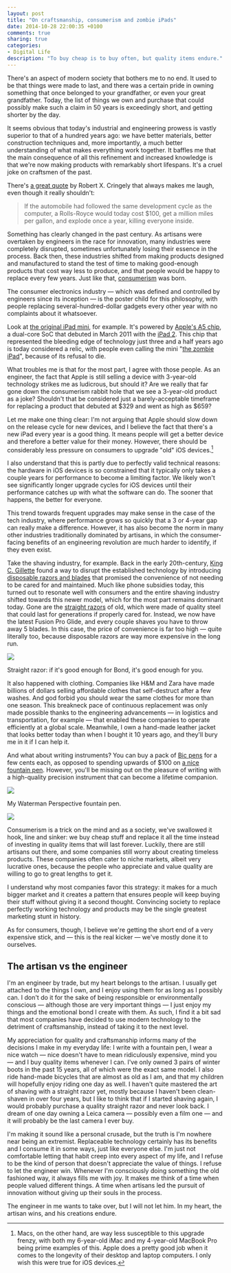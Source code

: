 ```yaml
---
layout: post
title: "On craftsmanship, consumerism and zombie iPads"
date: 2014-10-28 22:00:35 +0100
comments: true
sharing: true
categories:
- Digital Life
description: "To buy cheap is to buy often, but quality items endure."
---
```


There's an aspect of modern society that bothers me to no end. It used to be that things were made to last, and there was a certain pride in owning something that once belonged to your grandfather, or even your great grandfather. Today, the list of things we own and purchase that could possibly make such a claim in 50 years is exceedingly short, and getting shorter by the day.

It seems obvious that today's industrial and engineering prowess is vastly superior to that of a hundred years ago: we have better materials, better construction techniques and, more importantly, a much better understanding of what makes everything work together. It baffles me that the main consequence of all this refinement and increased knowledge is that we're now making products with remarkably short lifespans. It's a cruel joke on craftsmen of the past.

There's [a great quote](http://www.quotationspage.com/quote/782.html) by Robert X. Cringely that always makes me laugh, even though it really shouldn't:

> If the automobile had followed the same development cycle as the computer, a Rolls-Royce would today cost $100, get a million miles per gallon, and explode once a year, killing everyone inside.

Something has clearly changed in the past century. As artisans were overtaken by engineers in the race for innovation, many industries were completely disrupted, sometimes unfortunately losing their essence in the process. Back then, these industries shifted from making products designed and manufactured to stand the test of time to making good-enough products that cost way less to produce, and that people would be happy to replace every few years. Just like that, [consumerism](http://en.wikipedia.org/wiki/Consumerism) was born.

The consumer electronics industry — which was defined and controlled by engineers since its inception — is the poster child for this philosophy, with people replacing several-hundred-dollar gadgets every other year with no complaints about it whatsoever.

Look at [the original iPad mini](http://en.wikipedia.org/wiki/IPad_Mini), for example. It's powered by [Apple's A5 chip](http://en.wikipedia.org/wiki/Apple_A5), a dual-core SoC that debuted in March 2011 with the [iPad 2](http://en.wikipedia.org/wiki/IPad_2). This chip that represented the bleeding edge of technology just three and a half years ago is today considered a relic, with people even calling the mini "[the zombie iPad](http://www.allenpike.com/2014/the-ipad-zombie/)", because of its refusal to die.

What troubles me is that for the most part, I agree with those people. As an engineer, the fact that Apple is still selling a device with 3-year-old technology strikes me as ludicrous, but should it? Are we really that far gone down the consumerism rabbit hole that we see a 3-year-old product as a joke? Shouldn't that be considered just a barely-acceptable timeframe for replacing a product that debuted at $329 and went as high as $659?

Let me make one thing clear: I'm not arguing that Apple should slow down on the release cycle for new devices, and I believe the fact that there's a new iPad every year is a good thing. It means people will get a better device and therefore a better value for their money. However, there should be considerably less pressure on consumers to upgrade "old" iOS devices.[^1] 

[^1]: Macs, on the other hand, are way less susceptible to this upgrade frenzy, with both my 6-year-old iMac and my 4-year-old MacBook Pro being prime examples of this. Apple does a pretty good job when it comes to the longevity of their desktop and laptop computers. I only wish this were true for iOS devices.

I also understand that this is partly due to perfectly valid technical reasons: the hardware in iOS devices is so constrained that it typically only takes a couple years for performance to become a limiting factor. We likely won't see significantly longer upgrade cycles for iOS devices until their performance catches up with what the software can do. The sooner that happens, the better for everyone.

This trend towards frequent upgrades may make sense in the case of the tech industry, where performance grows so quickly that a 3 or 4-year gap can really make a difference. However, it has also become the norm in many other industries traditionally dominated by artisans, in which the consumer-facing benefits of an engineering revolution are much harder to identify, if they even exist.

Take the shaving industry, for example. Back in the early 20th-century, [King C. Gillette](http://en.wikipedia.org/wiki/King_C._Gillette) found a way to disrupt the established technology by introducing [disposable razors and blades](http://en.wikipedia.org/wiki/Safety_razor) that promised the convenience of not needing to be cared for and maintained. Much like phone subsidies today, this turned out to resonate well with consumers and the entire shaving industry shifted towards this newer model, which for the most part remains dominant today. Gone are the [straight razors](http://en.wikipedia.org/wiki/Straight_razor) of old, which were made of quality steel that could last for generations if properly cared for. Instead, we now have the latest Fusion Pro Glide, and every couple shaves you have to throw away 5 blades. In this case, the price of convenience is far too high — quite literally too, because disposable razors are way more expensive in the long run.

<p class="extra-width"><img class="extra-width" src="https://farm8.staticflickr.com/7573/15649226921_42c4b3b749_o.jpg"/></p>

<p class="photo-credit">Straight razor: if it's good enough for Bond, it's good enough for you.</p>

It also happened with clothing. Companies like H&M and Zara have made billions of dollars selling affordable clothes that self-destruct after a few washes. And god forbid you should wear the same clothes for more than one season. This breakneck pace of continuous replacement was only made possible thanks to the engineering advancements — in logistics and transportation, for example — that enabled these companies to operate efficiently at a global scale. Meanwhile, I own a hand-made leather jacket that looks better today than when I bought it 10 years ago, and they'll bury me in it if I can help it.

And what about writing instruments? You can buy a pack of [Bic pens](http://en.wikipedia.org/wiki/Bic_Cristal) for a few cents each, as opposed to spending upwards of $100 on [a nice fountain pen](http://www.amazon.com/gp/product/B0036EGL8W/ref=as_li_tl?ie=UTF8&camp=1789&creative=390957&creativeASIN=B0036EGL8W&linkCode=as2&tag=analsens03-20&linkId=7WDW7OMWDUW4274K). However, you'll be missing out on the pleasure of writing with a high-quality precision instrument that can become a lifetime companion.

<p class="extra-width"><img class="extra-width" src="https://farm8.staticflickr.com/7562/15465375598_a564d330bf_h.jpg"/></p>

<p class="photo-credit">My Waterman Perspective fountain pen.</p>

<p class="extra-width"><img class="extra-width" src="https://farm4.staticflickr.com/3932/15030782384_e60cebd252_h.jpg"/></p>

Consumerism is a trick on the mind and as a society, we've swallowed it hook, line and sinker: we buy cheap stuff and replace it all the time instead of investing in quality items that will last forever. Luckily, there are still artisans out there, and some companies still worry about creating timeless products. These companies often cater to niche markets, albeit very lucrative ones, because the people who appreciate and value quality are willing to go to great lengths to get it.

I understand why most companies favor this strategy: it makes for a much bigger market and it creates a pattern that ensures people will keep buying their stuff without giving it a second thought. Convincing society to replace perfectly working technology and products may be the single greatest marketing stunt in history. 

As for consumers, though, I believe we're getting the short end of a very expensive stick, and — this is the real kicker — we've mostly done it to ourselves.


## The artisan vs the engineer

I'm an engineer by trade, but my heart belongs to the artisan. I usually get attached to the things I own, and I enjoy using them for as long as I possibly can. I don't do it for the sake of being responsible or environmentally conscious — although those are very important things — I just enjoy my things and the emotional bond I create with them. As such, I find it a bit sad that most companies have decided to use modern technology to the detriment of craftsmanship, instead of taking it to the next level.

My appreciation for quality and craftsmanship informs many of the decisions I make in my everyday life: I write with a fountain pen, I wear a nice watch — nice doesn't have to mean ridiculously expensive, mind you — and I buy quality items whenever I can. I've only owned 3 pairs of winter boots in the past 15 years, all of which were the exact same model. I also ride hand-made bicycles that are almost as old as I am, and that my children will hopefully enjoy riding one day as well. I haven't quite mastered the art of shaving with a straight razor yet, mostly because I haven't been clean-shaven in over four years, but I like to think that if I started shaving again, I would probably purchase a quality straight razor and never look back. I dream of one day owning a Leica camera — possibly even a film one — and it will probably be the last camera I ever buy.

I'm making it sound like a personal crusade, but the truth is I'm nowhere near being an extremist. Replaceable technology certainly has its benefits and I consume it in some ways, just like everyone else. I'm just not comfortable letting that habit creep into every aspect of my life, and I refuse to be the kind of person that doesn't appreciate the value of things. I refuse to let the engineer win. Whenever I'm consciously doing something the old fashioned way, it always fills me with joy. It makes me think of a time when people valued different things. A time when artisans led the pursuit of innovation without giving up their souls in the process.

The engineer in me wants to take over, but I will not let him. In my heart, the artisan wins, and his creations endure.